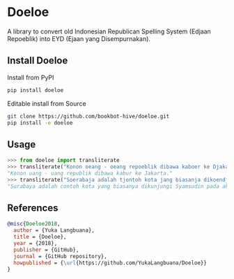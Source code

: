 # Doeloe

A library to convert old Indonesian Republican Spelling System (Edjaan Repoeblik) into EYD (Ejaan yang Disempurnakan).

## Install Doeloe

Install from PyPI

```sh
pip install doeloe
```

Editable install from Source

```sh
git clone https://github.com/bookbot-hive/doeloe.git
pip install -e doeloe
```

## Usage

```py
>>> from doeloe import transliterate
>>> transliterate("Konon oeang - oeang repoeblik dibawa kaboer ke Djakarta.")
"Konon uang - uang republik dibawa kabur ke Jakarta."
>>> transliterate("Soerabaja adalah tjontoh kota jang biasanja dikoendjoengi Sjamsoedin pada achir tahoen.")
"Surabaya adalah contoh kota yang biasanya dikunjungi Syamsudin pada akhir tahun."
```

## References

```bibtex
@misc{Doeloe2018,
  author = {Yuka Langbuana},
  title = {Doeloe},
  year = {2018},
  publisher = {GitHub},
  journal = {GitHub repository},
  howpublished = {\url{https://github.com/YukaLangbuana/Doeloe}}
}
```